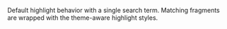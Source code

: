 Default highlight behavior with a single search term. Matching fragments are wrapped with the theme-aware highlight styles.
